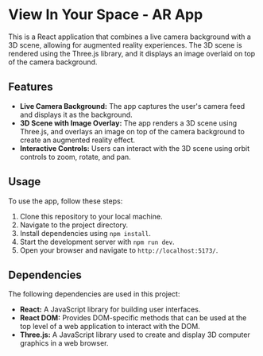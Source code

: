 # View In Your Space - AR App

This is a React application that combines a live camera background with a 3D scene, allowing for augmented reality experiences. The 3D scene is rendered using the Three.js library, and it displays an image overlaid on top of the camera background.

## Features

- **Live Camera Background:** The app captures the user's camera feed and displays it as the background.
- **3D Scene with Image Overlay:** The app renders a 3D scene using Three.js, and overlays an image on top of the camera background to create an augmented reality effect.
- **Interactive Controls:** Users can interact with the 3D scene using orbit controls to zoom, rotate, and pan.

## Usage

To use the app, follow these steps:

1. Clone this repository to your local machine.
2. Navigate to the project directory.
3. Install dependencies using `npm install`.
4. Start the development server with `npm run dev`.
5. Open your browser and navigate to `http://localhost:5173/`.

## Dependencies

The following dependencies are used in this project:

- **React:** A JavaScript library for building user interfaces.
- **React DOM:** Provides DOM-specific methods that can be used at the top level of a web application to interact with the DOM.
- **Three.js:** A JavaScript library used to create and display 3D computer graphics in a web browser.
